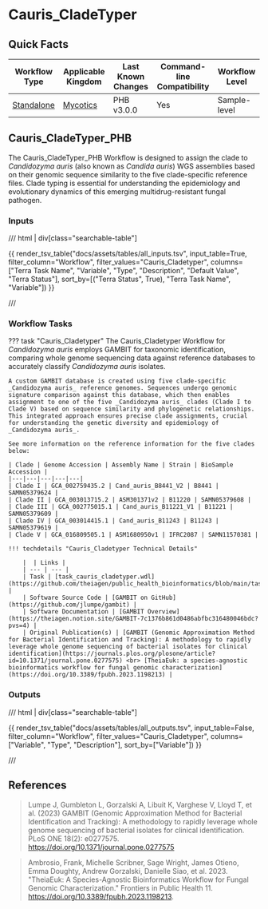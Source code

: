 # Cauris_CladeTyper

## Quick Facts

| **Workflow Type** | **Applicable Kingdom** | **Last Known Changes** | **Command-line Compatibility** | **Workflow Level** |
|---|---|---|---|---|
| [Standalone](../../workflows_overview/workflows_type.md/#standalone) | [Mycotics](../../workflows_overview/workflows_kingdom.md#mycotics) | PHB v3.0.0 | Yes | Sample-level |

## Cauris_CladeTyper_PHB

The Cauris_CladeTyper_PHB Workflow is designed to assign the clade to _Candidozyma auris_ (also known as _Candida auris_) WGS assemblies based on their genomic sequence similarity to the five clade-specific reference files. Clade typing is essential for understanding the epidemiology and evolutionary dynamics of this emerging multidrug-resistant fungal pathogen.

### Inputs

/// html | div[class="searchable-table"]

{{ render_tsv_table("docs/assets/tables/all_inputs.tsv", input_table=True, filter_column="Workflow", filter_values="Cauris_Cladetyper", columns=["Terra Task Name", "Variable", "Type", "Description", "Default Value", "Terra Status"], sort_by=[("Terra Status", True), "Terra Task Name", "Variable"]) }}

///

### Workflow Tasks

??? task "Cauris_Cladetyper"
    The Cauris_Cladetyper Workflow for _Candidozyma auris_ employs GAMBIT for taxonomic identification, comparing whole genome sequencing data against reference databases to accurately classify _Candidozyma auris_ isolates.

    A custom GAMBIT database is created using five clade-specific _Candidozyma auris_ reference genomes. Sequences undergo genomic signature comparison against this database, which then enables assignment to one of the five _Candidozyma auris_ clades (Clade I to Clade V) based on sequence similarity and phylogenetic relationships. This integrated approach ensures precise clade assignments, crucial for understanding the genetic diversity and epidemiology of _Candidozyma auris_.

    See more information on the reference information for the five clades below:

    | Clade | Genome Accession | Assembly Name | Strain | BioSample Accession |
    |---|---|---|---|---|
    | Clade I | GCA_002759435.2 | Cand_auris_B8441_V2 | B8441 | SAMN05379624 |
    | Clade II | GCA_003013715.2 | ASM301371v2 | B11220 | SAMN05379608 |
    | Clade III | GCA_002775015.1 | Cand_auris_B11221_V1 | B11221 | SAMN05379609 |
    | Clade IV | GCA_003014415.1 | Cand_auris_B11243 | B11243 | SAMN05379619 |
    | Clade V | GCA_016809505.1 | ASM1680950v1 | IFRC2087 | SAMN11570381 |

    !!! techdetails "Cauris_Cladetyper Technical Details"

        |  | Links |
        | --- | --- |
        | Task | [task_cauris_cladetyper.wdl](https://github.com/theiagen/public_health_bioinformatics/blob/main/tasks/species_typing/candida/task_cauris_cladetyper.wdl) |
        | Software Source Code | [GAMBIT on GitHub](https://github.com/jlumpe/gambit) |
        | Software Documentation | [GAMBIT Overview](https://theiagen.notion.site/GAMBIT-7c1376b861d0486abfbc316480046bdc?pvs=4) |
        | Original Publication(s) | [GAMBIT (Genomic Approximation Method for Bacterial Identification and Tracking): A methodology to rapidly leverage whole genome sequencing of bacterial isolates for clinical identification](https://journals.plos.org/plosone/article?id=10.1371/journal.pone.0277575) <br> [TheiaEuk: a species-agnostic bioinformatics workflow for fungal genomic characterization](https://doi.org/10.3389/fpubh.2023.1198213) |
    
### Outputs

/// html | div[class="searchable-table"]

{{ render_tsv_table("docs/assets/tables/all_outputs.tsv", input_table=False, filter_column="Workflow", filter_values="Cauris_Cladetyper", columns=["Variable", "Type", "Description"], sort_by=["Variable"]) }}

///

## References

> Lumpe J, Gumbleton L, Gorzalski A, Libuit K, Varghese V, Lloyd T, et al. (2023) GAMBIT (Genomic Approximation Method for Bacterial Identification and Tracking): A methodology to rapidly leverage whole genome sequencing of bacterial isolates for clinical identification. PLoS ONE 18(2): e0277575. <https://doi.org/10.1371/journal.pone.0277575>
<!-- -->
> Ambrosio, Frank, Michelle Scribner, Sage Wright, James Otieno, Emma Doughty, Andrew Gorzalski, Danielle Siao, et al. 2023. "TheiaEuk: A Species-Agnostic Bioinformatics Workflow for Fungal Genomic Characterization." Frontiers in Public Health 11. <https://doi.org/10.3389/fpubh.2023.1198213>.
